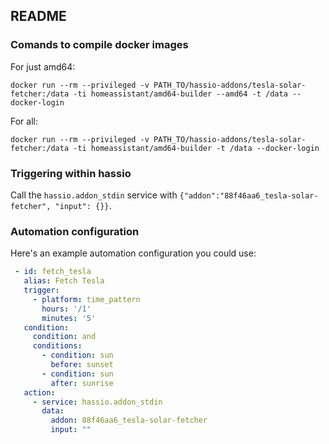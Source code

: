 ## README

### Comands to compile docker images

For just amd64:

```
docker run --rm --privileged -v PATH_TO/hassio-addons/tesla-solar-fetcher:/data -ti homeassistant/amd64-builder --amd64 -t /data --docker-login
```

For all:

```
docker run --rm --privileged -v PATH_TO/hassio-addons/tesla-solar-fetcher:/data -ti homeassistant/amd64-builder -t /data --docker-login
```

### Triggering within hassio

Call the `hassio.addon_stdin` service with `{"addon":"88f46aa6_tesla-solar-fetcher",
"input": {}}`.

### Automation configuration

Here's an example automation configuration you could use:

```yaml
 - id: fetch_tesla
   alias: Fetch Tesla
   trigger:
     - platform: time_pattern
       hours: '/1'
       minutes: '5'
   condition:
     condition: and
     conditions:
       - condition: sun
         before: sunset
       - condition: sun
         after: sunrise
   action:
     - service: hassio.addon_stdin
       data:
         addon: 88f46aa6_tesla-solar-fetcher
         input: ""
```
